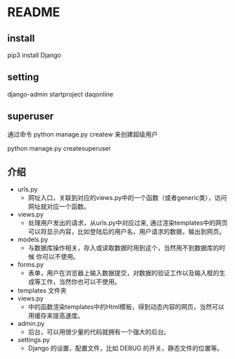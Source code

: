 <!-- README.md --- 
;; 
;; Description: 
;; Author: Hongyi Wu(吴鸿毅)
;; Email: wuhongyi@qq.com 
;; Created: 二 3月 19 03:27:05 2019 (+0800)
;; Last-Updated: 四 3月 21 07:13:09 2019 (+0800)
;;           By: Hongyi Wu(吴鸿毅)
;;     Update #: 6
;; URL: http://wuhongyi.cn -->

# README


## install

pip3 install Django


## setting

django-admin startproject daqonline


## superuser

通过命令 python manage.py createw 来创建超级用户

python manage.py createsuperuser


## 介绍

- urls.py
	- 网址入口，关联到对应的views.py中的一个函数（或者generic类），访问网址就对应一个函数。
- views.py
	- 处理用户发出的请求，从urls.py中对应过来, 通过渲染templates中的网页可以将显示内容，比如登陆后的用户名，用户请求的数据，输出到网页。
- models.py
	- 与数据库操作相关，存入或读取数据时用到这个，当然用不到数据库的时候 你可以不使用。
- forms.py
	- 表单，用户在浏览器上输入数据提交，对数据的验证工作以及输入框的生成等工作，当然你也可以不使用。	
- templates 文件夹
- views.py 
	- 中的函数渲染templates中的Html模板，得到动态内容的网页，当然可以用缓存来提高速度。
- admin.py
	- 后台，可以用很少量的代码就拥有一个强大的后台。
- settings.py
	- Django 的设置，配置文件，比如 DEBUG 的开关，静态文件的位置等。





<!-- README.md ends here -->
